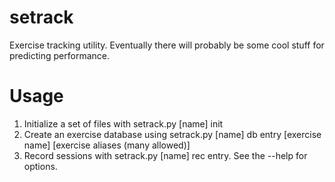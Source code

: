 # setrack

Exercise tracking utility. Eventually there will probably be some cool stuff for predicting performance.

# Usage
1. Initialize a set of files with setrack.py [name] init
2. Create an exercise database using setrack.py [name] db entry [exercise name] [exercise aliases (many allowed)]
3. Record sessions with setrack.py [name] rec entry. See the --help for options.